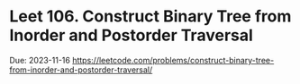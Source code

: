 # Leet 106. Construct Binary Tree from Inorder and Postorder Traversal

Due: 2023-11-16
https://leetcode.com/problems/construct-binary-tree-from-inorder-and-postorder-traversal/
